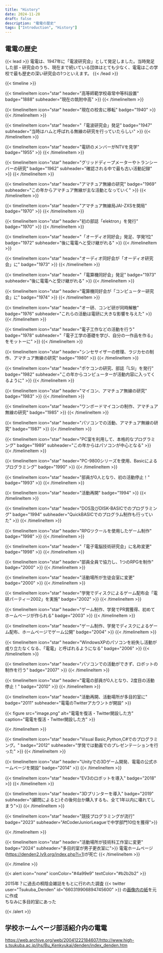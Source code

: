 ```yaml
---
title: "History"
date: 2024-11-28
draft: false
description: "電電の歴史"
tags: ["Introduction", "History"]
---
```

## 電電の歴史
{{< lead >}}
電電は、1947年に「電波研究会」として発足しました。当時発足した部・研究会のうち、現在まで続いている団体はとても少なく、電電はこの学校で最も歴史の深い研究会の1つといえます。
{{< /lead >}}

{{< timeline >}}

{{< timelineItem icon="star" header="高等師範学校尋常中等科設置" badge="1888" subheader="現在の筑附中高" >}}
{{< /timelineItem >}}

{{< timelineItem icon="star" header="現在の校舎に移転" badge="1940" >}}
{{< /timelineItem >}}

{{< timelineItem icon="star" header="「電波研究会」発足" badge="1947" subheader="当時はハムと呼ばれる無線の研究を行っていたらしい" >}}
{{< /timelineItem >}}

{{< timelineItem icon="star" header="電研のメンバーがNTVを見学" badge="1955" >}}
{{< /timelineItem >}}

{{< timelineItem icon="star" header="グリッドディープメーターやトランシーバーの研究" badge="1962" subheader="確認される中で最も古い活動記録" >}}
{{< /timelineItem >}}

{{< timelineItem icon="star" header="アマチュア無線の研究" badge="1969" subheader="この年からアマチュア無線が主な活動となっていく" >}}
{{< /timelineItem >}}

{{< timelineItem icon="star" header="アマチュア無線局JAI-ZXSを開局" badge="1970" >}}
{{< /timelineItem >}}

{{< timelineItem icon="star" header="初の部誌「elektron」を発行" badge="1970" >}}
{{< /timelineItem >}}

{{< timelineItem icon="star" header="「オーディオ同好会」発足、学発1位" badge="1972" subheader="後に電電へと受け継がれる" >}}
{{< /timelineItem >}}

{{< timelineItem icon="star" header="オーディオ同好会が「オーディオ研究会」に" badge="1973" >}}
{{< /timelineItem >}}

{{< timelineItem icon="star" header="「電算機同好会」発足" badge="1973" subheader="後に電電へと受け継がれる" >}}
{{< /timelineItem >}}

{{< timelineItem icon="star" header="電算機同好会が「コンピューター研究会」に" badge="1974" >}}
{{< /timelineItem >}}

{{< timelineItem icon="star" header="オー研、コンピ研が同時解散" badge="1976" subheader="これらの活動は電研に大きな影響を与えた" >}}
{{< /timelineItem >}}

{{< timelineItem icon="star" header="電子工作などの活動を行う" badge="1978" subheader="「電子工学の基礎を学び、自分の一作品を作る」をモットーに" >}}
{{< /timelineItem >}}

{{< timelineItem icon="star" header="シンセサイザーの修理、ラジカセの制作、アマチュア無線の研究" badge="1980" >}}
{{< /timelineItem >}}

{{< timelineItem icon="star" header="ポケコンの研究、部誌「LSI」を発行" badge="1982" subheader="この年からコンピューターが活動内容に入ってくるように" >}}
{{< /timelineItem >}}

{{< timelineItem icon="star" header="マイコン、アマチュア無線の研究" badge="1983" >}}
{{< /timelineItem >}}

{{< timelineItem icon="star" header="ワンボードマイコンの制作、アマチュア無線の研究" badge="1985" >}}
{{< /timelineItem >}}

{{< timelineItem icon="star" header="パソコンでの活動、アマチュア無線の研究" badge="1987" >}}
{{< /timelineItem >}}

{{< timelineItem icon="star" header="PC室を利用して、本格的なプログラミング" badge="1989" subheader="この年からはパソコンが中心となる" >}}
{{< /timelineItem >}}

{{< timelineItem icon="star" header="PC-9800シリーズを使用、Basicによるプログラミング" badge="1990" >}}
{{< /timelineItem >}}

{{< timelineItem icon="star" header="部員が0人となり、初の活動停止！" badge="1993" >}}
{{< /timelineItem >}}

{{< timelineItem icon="star" header="活動再開" badge="1994" >}}
{{< /timelineItem >}}

{{< timelineItem icon="star" header="DOS及びDISK-BASICでのプログラミング" badge="1994" subheader="QuickBASICでのプログラム制作も行っていた" >}}
{{< /timelineItem >}}

{{< timelineItem icon="star" header="RPGツクールを使用したゲーム制作" badge="1998" >}}
{{< /timelineItem >}}

{{< timelineItem icon="star" header="「電子電脳技術研究会」に名称変更" badge="1998" >}}
{{< /timelineItem >}}

{{< timelineItem icon="star" header="部員全員で協力し、1つのRPGを制作" badge="2000" >}}
{{< /timelineItem >}}

{{< timelineItem icon="star" header="活動場所が生徒会室に変更" badge="2000" >}}
{{< /timelineItem >}}

{{< timelineItem icon="star" header="学発でディスクによるゲーム配布会「電研パーティー2002」を実施" badge="2002" >}}
{{< /timelineItem >}}

{{< timelineItem icon="star" header="ゲーム制作、学発でPR賞獲得、初めてホームページが作られる" badge="2003" >}}
{{< /timelineItem >}}

{{< timelineItem icon="star" header="ゲーム制作、学発でディスクによるゲーム配布、ホームページでゲーム公開" badge="2004" >}}
{{< /timelineItem >}}

{{< timelineItem icon="star" header="WindowsXPのパソコンを紛失し活動が成り立たなくなる、「電電」と呼ばれるようになる" badge="2006" >}}
{{< /timelineItem >}}

{{< timelineItem icon="star" header="パソコンでの活動ができず、ロボットの制作を行う" badge="2007" >}}
{{< /timelineItem >}}

{{< timelineItem icon="star" header="電電の部員が0人となり、2度目の活動停止！" badge="2010" >}}
{{< /timelineItem >}}

{{< timelineItem icon="star" header="活動再開、活動場所が多目的室に" badge="2011" subheader="電電のTwitterアカウントが開設" >}}

{{< figure
    src="image.png"
    alt="電電を復活・Twitter開設した方"
    caption="電電を復活・Twitter開設した方"
    >}}

{{< /timelineItem >}}

{{< timelineItem icon="star" header="Visual Basic,Python,C#でのプログラミング。" badge="2012" subheader="学発では動画でのプレゼンテーションを行った" >}}
{{< /timelineItem >}}

{{< timelineItem icon="star" header="Unityでの3Dゲーム開発、電電の公式ホームページを開設" badge="2014" >}}
{{< /timelineItem >}}

{{< timelineItem icon="star" header="EV3のロボットを導入" badge="2018" >}}
{{< /timelineItem >}}

{{< timelineItem icon="star" header="3Dプリンターを導入" badge="2019" subheader="(顧問によると)その後何台か購入するも、全て1年以内に壊れてしまう">}}
{{< /timelineItem >}}

{{< timelineItem icon="star" header="競技プログラミングが流行" badge="2023" subheader="AtCoderJuniorLeagueで中学部門10位を獲得">}}

{{< /timelineItem >}}

{{< timelineItem icon="star" header="活動場所が技術科工作室に変更" badge="2024" subheader="多目的室が男子更衣室に">}}
電電ホームページ(https://denden2.lv9.org/index.php?i=1)が死亡
{{< /timelineItem >}}

{{< /timeline >}}


{{< alert icon="none" iconColor="#4a99e9" textColor="#b2b2b2" >}}

2015年？に過去の桐陰会雑誌をもとに行われた調査
{{< twitter user="Tsukuba_Denden" id="660319906894745600" >}}
の[画像内の紙](https://media.discordapp.net/attachments/960558655986606080/1291664224686178376/kJuFLY0W.jpg?ex=67496e0d&is=67481c8d&hm=8444f977352909b6735f8406e4f336f8fbec0a96fdddb3400947f4894ddd4de2&=&format=webp&width=496&height=883)を元に作成<br>
ちなみに多目的室にあった

{{< /alert >}}

## 学校ホームページ部活紹介内の電電
https://web.archive.org/web/20041222184607/http://www.high-s.tsukuba.ac.jp/jhs/Bu_Kenkyukai/denden/index_denden.htm